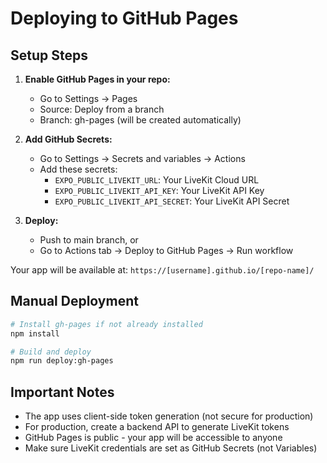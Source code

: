 # Deploying to GitHub Pages

## Setup Steps

1. **Enable GitHub Pages in your repo:**
   - Go to Settings → Pages
   - Source: Deploy from a branch
   - Branch: gh-pages (will be created automatically)

2. **Add GitHub Secrets:**
   - Go to Settings → Secrets and variables → Actions
   - Add these secrets:
     - `EXPO_PUBLIC_LIVEKIT_URL`: Your LiveKit Cloud URL
     - `EXPO_PUBLIC_LIVEKIT_API_KEY`: Your LiveKit API Key
     - `EXPO_PUBLIC_LIVEKIT_API_SECRET`: Your LiveKit API Secret

3. **Deploy:**
   - Push to main branch, or
   - Go to Actions tab → Deploy to GitHub Pages → Run workflow

Your app will be available at: `https://[username].github.io/[repo-name]/`

## Manual Deployment

```bash
# Install gh-pages if not already installed
npm install

# Build and deploy
npm run deploy:gh-pages
```

## Important Notes

- The app uses client-side token generation (not secure for production)
- For production, create a backend API to generate LiveKit tokens
- GitHub Pages is public - your app will be accessible to anyone
- Make sure LiveKit credentials are set as GitHub Secrets (not Variables)